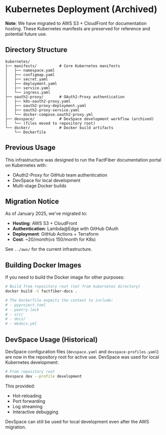 # Kubernetes Deployment (Archived)

**Note**: We have migrated to AWS S3 + CloudFront for documentation hosting.
These Kubernetes manifests are preserved for reference and potential future use.

## Directory Structure

```
kubernetes/
├── manifests/          # Core Kubernetes manifests
│   ├── namespace.yaml
│   ├── configmap.yaml
│   ├── secret.yaml
│   ├── deployment.yaml
│   ├── service.yaml
│   └── ingress.yaml
├── oauth2-proxy/       # OAuth2-Proxy authentication
│   ├── k8s-oauth2-proxy.yaml
│   ├── oauth2-proxy-deployment.yaml
│   ├── oauth2-proxy-service.yaml
│   └── docker-compose.oauth2-proxy.yml
├── devspace/           # DevSpace development workflow (archived)
│   └── (files moved to repository root)
└── docker/             # Docker build artifacts
    └── Dockerfile
```

## Previous Usage

This infrastructure was designed to run the FactFiber documentation portal on Kubernetes with:

- OAuth2-Proxy for GitHub team authentication
- DevSpace for local development
- Multi-stage Docker builds

## Migration Notice

As of January 2025, we've migrated to:

- **Hosting**: AWS S3 + CloudFront
- **Authentication**: Lambda@Edge with GitHub OAuth
- **Deployment**: GitHub Actions + Terraform
- **Cost**: ~$20/month (vs ~$150/month for K8s)

See `../aws/` for the current infrastructure.

## Building Docker Images

If you need to build the Docker image for other purposes:

```bash
# Build from repository root (not from kubernetes directory)
docker build -t factfiber-docs .

# The Dockerfile expects the context to include:
# - pyproject.toml
# - poetry.lock
# - src/
# - docs/
# - mkdocs.yml
```

## DevSpace Usage (Historical)

DevSpace configuration files (`devspace.yaml` and `devspace-profiles.yaml`) are now in the
repository root for active use. DevSpace was used for local Kubernetes development:

```bash
# From repository root
devspace dev --profile development
```

This provided:

- Hot-reloading
- Port forwarding
- Log streaming
- Interactive debugging

DevSpace can still be used for local development even after the AWS migration.
